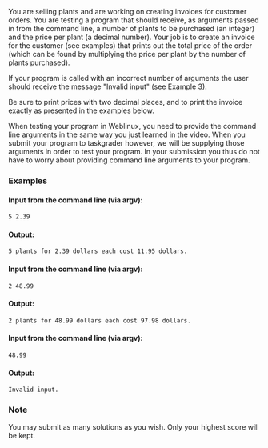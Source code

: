You are selling plants and are working on creating invoices for customer orders. You are testing a program that should receive, as arguments passed in from the command line, a number of plants to be purchased (an integer) and the price per plant (a decimal number). Your job is to create an invoice for the customer (see examples) that prints out the total price of the order (which can be found by multiplying the price per plant by the number of plants purchased). 

If your program is called with an incorrect number of arguments the user should receive the message "Invalid input" (see Example 3).

Be sure to print prices with two decimal places, and to print the invoice exactly as presented in the examples below.

When testing your program in Weblinux, you need to provide the command line arguments in the same way you just learned in the video. When you submit your program to taskgrader however, we will be supplying those arguments in order to test your program. In your submission you thus do not have to worry about providing command line arguments to your program.

### Examples

#### Input from the command line (via argv): 

```
5 2.39
```

#### Output:

```
5 plants for 2.39 dollars each cost 11.95 dollars.
```

 

#### Input from the command line (via argv): 

```
2 48.99
```

#### Output:

```
2 plants for 48.99 dollars each cost 97.98 dollars.
```

 

#### Input from the command line (via argv): 

```
48.99
```

#### Output:

```
Invalid input.
```

 

### Note

You may submit as many solutions as you wish. Only your highest score will be kept.